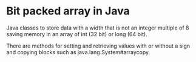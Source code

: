 # Bit packed array in Java
Java classes to store data with a width that is not an integer multiple of 8 saving memory in an array of int (32 bit) or long (64 bit).

There are methods for setting and retrieving values with or without a sign and copying blocks such as java.lang.System#arraycopy.